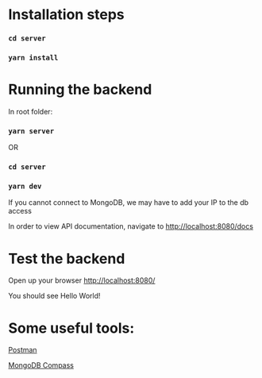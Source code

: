 # Installation steps

### `cd server`

### `yarn install`

# Running the backend

In root folder:

### `yarn server`

OR

### `cd server`

### `yarn dev`

If you cannot connect to MongoDB, we may have to add your IP to the db access

In order to view API documentation, navigate to [http://localhost:8080/docs](http://localhost:8080/docs)

# Test the backend

Open up your browser [http://localhost:8080/](http://localhost:8080/)

You should see Hello World!

# Some useful tools:

[Postman](https://www.postman.com/)

[MongoDB Compass](https://www.mongodb.com/products/compass)

